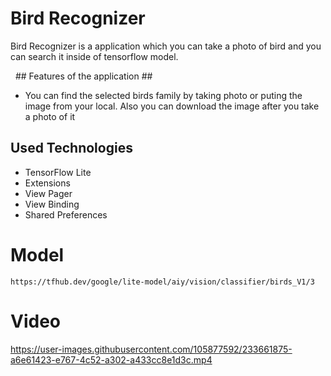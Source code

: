 # Bird Recognizer


Bird Recognizer is a application which you can take a photo of bird and you can search it inside of tensorflow model.

  ## Features of the application ##
- You can find the selected birds family by taking photo or puting the image from your local.  Also you can download the image after you take a photo of it

## Used Technologies
- TensorFlow Lite
- Extensions
- View Pager
- View Binding
- Shared Preferences


# Model

````
https://tfhub.dev/google/lite-model/aiy/vision/classifier/birds_V1/3
````


# Video

https://user-images.githubusercontent.com/105877592/233661875-a6e61423-e767-4c52-a302-a433cc8e1d3c.mp4




